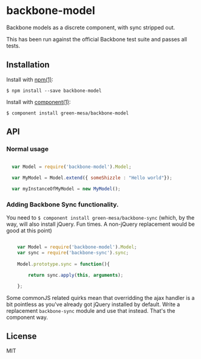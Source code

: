 
# backbone-model

  Backbone models as a discrete component, with sync stripped out. 

  This has been run against the official Backbone test suite and passes all tests.

## Installation

  Install with [npm(1)](http://npmjs.org):

    $ npm install --save backbone-model

  Install with [component(1)](http://component.io):

    $ component install green-mesa/backbone-model

## API

### Normal usage

```javascript

  var Model = require('backbone-model').Model;

  var MyModel = Model.extend({ someShizzle : "Hello world"});

  var myInstanceOfMyModel = new MyModel();
```

### Adding Backbone Sync functionality.

You need to `$ component install green-mesa/backbone-sync` (which, by the way, will also install jQuery. Fun times. A non-jQuery replacement would be good at this point)

```javascript

	var Model = require('backbone-model').Model;
	var sync = require('backbone-sync').sync;
	
	Model.prototype.sync = function(){

		return sync.apply(this, arguments);

	};
```

Some commonJS related quirks mean that overridding the ajax handler is a bit pointless as you've already got jQuery installed by default. Write a replacement `backbone-sync` module and use that instead. That's the component way. 

## License

  MIT
